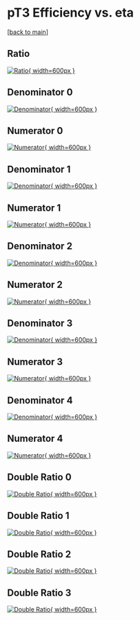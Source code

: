 # pT3 Efficiency vs. eta

[[back to main](./)]



## Ratio

[![Ratio](../mtv/var/pT3_loweta_0_-1_eff_eta.png){ width=600px }](../mtv/var/pT3_loweta_0_-1_eff_eta.pdf)

## Denominator 0

[![Denominator](../mtv/den/pT3_loweta_0_-1_eff_eta_den0.png){ width=600px }](../mtv/den/pT3_loweta_0_-1_eff_eta_den0.pdf)

## Numerator 0

[![Numerator](../mtv/num/pT3_loweta_0_-1_eff_eta_num0.png){ width=600px }](../mtv/num/pT3_loweta_0_-1_eff_eta_num0.pdf)

## Denominator 1

[![Denominator](../mtv/den/pT3_loweta_0_-1_eff_eta_den1.png){ width=600px }](../mtv/den/pT3_loweta_0_-1_eff_eta_den1.pdf)

## Numerator 1

[![Numerator](../mtv/num/pT3_loweta_0_-1_eff_eta_num1.png){ width=600px }](../mtv/num/pT3_loweta_0_-1_eff_eta_num1.pdf)

## Denominator 2

[![Denominator](../mtv/den/pT3_loweta_0_-1_eff_eta_den2.png){ width=600px }](../mtv/den/pT3_loweta_0_-1_eff_eta_den2.pdf)

## Numerator 2

[![Numerator](../mtv/num/pT3_loweta_0_-1_eff_eta_num2.png){ width=600px }](../mtv/num/pT3_loweta_0_-1_eff_eta_num2.pdf)

## Denominator 3

[![Denominator](../mtv/den/pT3_loweta_0_-1_eff_eta_den3.png){ width=600px }](../mtv/den/pT3_loweta_0_-1_eff_eta_den3.pdf)

## Numerator 3

[![Numerator](../mtv/num/pT3_loweta_0_-1_eff_eta_num3.png){ width=600px }](../mtv/num/pT3_loweta_0_-1_eff_eta_num3.pdf)

## Denominator 4

[![Denominator](../mtv/den/pT3_loweta_0_-1_eff_eta_den4.png){ width=600px }](../mtv/den/pT3_loweta_0_-1_eff_eta_den4.pdf)

## Numerator 4

[![Numerator](../mtv/num/pT3_loweta_0_-1_eff_eta_num4.png){ width=600px }](../mtv/num/pT3_loweta_0_-1_eff_eta_num4.pdf)

## Double Ratio 0

[![Double Ratio](../mtv/ratio/pT3_loweta_0_-1_eff_eta_ratio0.png){ width=600px }](../mtv/ratio/pT3_loweta_0_-1_eff_eta_ratio0.pdf)

## Double Ratio 1

[![Double Ratio](../mtv/ratio/pT3_loweta_0_-1_eff_eta_ratio1.png){ width=600px }](../mtv/ratio/pT3_loweta_0_-1_eff_eta_ratio1.pdf)

## Double Ratio 2

[![Double Ratio](../mtv/ratio/pT3_loweta_0_-1_eff_eta_ratio2.png){ width=600px }](../mtv/ratio/pT3_loweta_0_-1_eff_eta_ratio2.pdf)

## Double Ratio 3

[![Double Ratio](../mtv/ratio/pT3_loweta_0_-1_eff_eta_ratio3.png){ width=600px }](../mtv/ratio/pT3_loweta_0_-1_eff_eta_ratio3.pdf)


